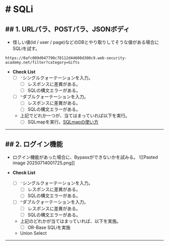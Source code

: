 # # SQLi
## ## 1. URLパラ、POSTパラ、JSONボディ
- 怪しい値(id / user / page)などのDBとやり取りしてそうな値がある場合にSQLiを試す。

```例
https://0afc009d047790c78112d44600d300c9.web-security-academy.net/filter?category=Gifts
```

- **Check List**
	- [ ] `'`シングルクォーテーションを入力。
		- [ ] レスポンスに差異がある。
		- [ ] SQLの構文エラーがある。
	- [ ] `"`ダブルクォーテーションを入力。
		- [ ] レスポンスに差異がある。
		- [ ] SQLの構文エラーがある。
	- 上記でどれか一つが、当てはまっていれば以下を実行。
		- [ ] SQLmapを実行。[SQLmapの使い方](obsidian://open?vault=CheatSheet&file=ChatSheet%2F%E8%84%86%E5%BC%B1%E6%80%A7%E5%88%A5%2FSQL%20Injection)

---
## ## 2. ログイン機能
- ログイン機能があった場合に、Bypassができないかを試みる。
	![[Pasted image 20250714001725.png]]

- **Check List**
	- [ ] `'`シングルクォーテーションを入力。
		- [ ] レスポンスに差異がある。
		- [ ] SQLの構文エラーがある。
	- [ ] `"`ダブルクォーテーションを入力。
		- [ ] レスポンスに差異がある。
		- [ ] SQLの構文エラーがある。
	- 上記のどれかが当てはまっていれば、以下を実施。
		- [ ] OR-Base SQLiを実施
	- Union Select
---